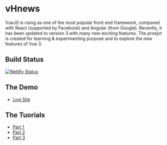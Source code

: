 # vHnews

VueJS is rising as one of the most popular front end framework, compared with React (supported by Facebook) and Angular (from Google). Recently, it has been updated to version 3 with many new exciting features. The proejct is created for learning & experimenting purpose and to explore the new features of Vue 3.

## Build Status

[![Netlify Status](https://api.netlify.com/api/v1/badges/d7ba5a3d-962d-4e8d-8fbb-4513390e4f17/deploy-status)](https://app.netlify.com/sites/vhnews/deploys)

## The Demo

- [Live Site](https://hnews.techika.com/)

## The Tuorials

- [Part 1](https://techika.com/2021/01/09/build-hackernews-reader-vuejs-tailwind-p1/)
- [Part 2](https://techika.com/2021/01/16/build-hackernews-reader-vuejs-tailwind-p2/)
- [Part 3](https://techika.com/2021/05/29/build-hackernews-reader-vuejs-tailwind-p3/)
